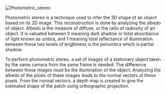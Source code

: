 

![Photometric_stereo](https://user-images.githubusercontent.com/74460048/179398519-adc3e854-3e5d-41be-ac72-828a2f36ba87.png)

Photometric stereo is a technique used to infer the 3D shape of an object based on its 2D image. This reconstruction is done by analyzing the albedo of object. Albedo is the measure of diffuse, or the ratio of radiosity of an object. It is valuated between 0 meaning dark shadow or total absorbance of light known as umbra, and 1 meaning total reflectance of illumination. between these two levels of brightness is the penumbra which is partial shadow.  

To perform photometric stereo, a set of images of a stationary object taken by the same camera from the same frame is needed. The difference between these images must be the illumination of the object. Analyzing the albedo of the pixels of these images leads to the normal vectors at these pixels. From the normal vectors, a depth map is created to give the estimated shape of the patch using orthographic projection.
